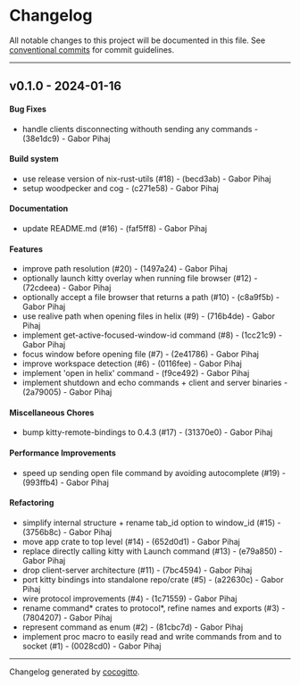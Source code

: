 # Changelog
All notable changes to this project will be documented in this file. See [conventional commits](https://www.conventionalcommits.org/) for commit guidelines.

- - -
## v0.1.0 - 2024-01-16
#### Bug Fixes
- handle clients disconnecting withouth sending any commands - (38e1dc9) - Gabor Pihaj
#### Build system
- use release version of nix-rust-utils (#18) - (becd3ab) - Gabor Pihaj
- setup woodpecker and cog - (c271e58) - Gabor Pihaj
#### Documentation
- update README.md (#16) - (faf5ff8) - Gabor Pihaj
#### Features
- improve path resolution (#20) - (1497a24) - Gabor Pihaj
- optionally launch kitty overlay when running file browser (#12) - (72cdeea) - Gabor Pihaj
- optionally accept a file browser that returns a path (#10) - (c8a9f5b) - Gabor Pihaj
- use realive path when opening files in helix (#9) - (716b4de) - Gabor Pihaj
- implement get-active-focused-window-id command (#8) - (1cc21c9) - Gabor Pihaj
- focus window before opening file (#7) - (2e41786) - Gabor Pihaj
- improve workspace detection (#6) - (0116fee) - Gabor Pihaj
- implement 'open in helix' command - (f9ce492) - Gabor Pihaj
- implement shutdown and echo commands + client and server binaries - (2a79005) - Gabor Pihaj
#### Miscellaneous Chores
- bump kitty-remote-bindings to 0.4.3 (#17) - (31370e0) - Gabor Pihaj
#### Performance Improvements
- speed up sending open file command by avoiding autocomplete (#19) - (993ffb4) - Gabor Pihaj
#### Refactoring
- simplify internal structure + rename tab_id option to window_id (#15) - (3756b8c) - Gabor Pihaj
- move app crate to top level (#14) - (652d0d1) - Gabor Pihaj
- replace directly calling kitty with Launch command (#13) - (e79a850) - Gabor Pihaj
- drop client-server architecture (#11) - (7bc4594) - Gabor Pihaj
- port kitty bindings into standalone repo/crate (#5) - (a22630c) - Gabor Pihaj
- wire protocol improvements (#4) - (1c71559) - Gabor Pihaj
- rename command* crates to protocol*, refine names and exports (#3) - (7804207) - Gabor Pihaj
- represent command as enum (#2) - (81cbc7d) - Gabor Pihaj
- implement proc macro to easily read and write commands from and to socket (#1) - (0028cd0) - Gabor Pihaj

- - -

Changelog generated by [cocogitto](https://github.com/cocogitto/cocogitto).